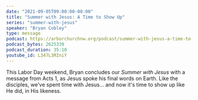```yaml
---
date: "2021-09-05T09:00:00-08:00"
title: "Summer with Jesus: A Time to Show Up"
series: "summer-with-jesus"
speaker: "Bryan Cobley"
type: message
podcast: https://arborchurchnw.org/podcast/summer-with-jesus-a-time-to-show-up.m4a
podcast_bytes: 2625339
podcast_duration: 35:10
youtube_id: L347L3RIniY
---
```


This Labor Day weekend, Bryan concludes our *Summer with Jesus* with a message from Acts 1, as Jesus spoke his final words on Earth. Like the disciples, we've spent time with Jesus... and now it's time to show up like He did, in His likeness.
